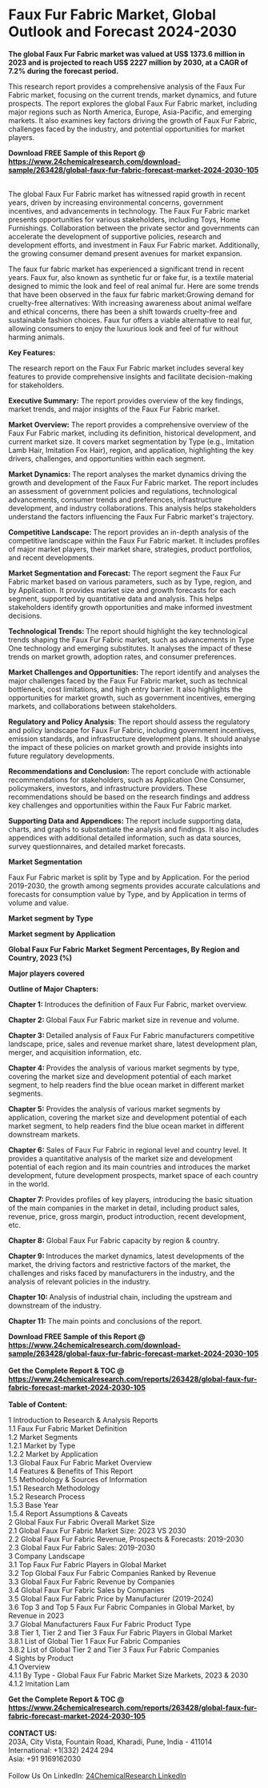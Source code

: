<h1>Faux Fur Fabric Market, Global Outlook and Forecast 2024-2030</h1><p><strong>The global Faux Fur Fabric market was valued at US$ 1373.6 million in 2023 and is projected to reach US$ 2227 million by 2030, at a CAGR of 7.2% during the forecast period.</strong></p><p>
</p><p>This research report provides a comprehensive analysis of the Faux Fur Fabric market, focusing on the current trends, market dynamics, and future prospects. The report explores the global Faux Fur Fabric market, including major regions such as North America, Europe, Asia-Pacific, and emerging markets. It also examines key factors driving the growth of Faux Fur Fabric, challenges faced by the industry, and potential opportunities for market players.</p><div><b>Download FREE Sample of this Report @ 
            <a href="https://www.24chemicalresearch.com/download-sample/263428/global-faux-fur-fabric-forecast-market-2024-2030-105">
            https://www.24chemicalresearch.com/download-sample/263428/global-faux-fur-fabric-forecast-market-2024-2030-105</a></b></div><br><p>
The global Faux Fur Fabric market has witnessed rapid growth in recent years, driven by increasing environmental concerns, government incentives, and advancements in technology. The Faux Fur Fabric market presents opportunities for various stakeholders, including Toys, Home Furnishings. Collaboration between the private sector and governments can accelerate the development of supportive policies, research and development efforts, and investment in Faux Fur Fabric market. Additionally, the growing consumer demand present avenues for market expansion.</p><p>
</p><p>
The faux fur fabric market has experienced a significant trend in recent years. Faux fur, also known as synthetic fur or fake fur, is a textile material designed to mimic the look and feel of real animal fur. Here are some trends that have been observed in the faux fur fabric market:Growing demand for cruelty-free alternatives: With increasing awareness about animal welfare and ethical concerns, there has been a shift towards cruelty-free and sustainable fashion choices. Faux fur offers a viable alternative to real fur, allowing consumers to enjoy the luxurious look and feel of fur without harming animals.</p><p>
<strong>Key Features:</strong></p><p>
The research report on the Faux Fur Fabric market includes several key features to provide comprehensive insights and facilitate decision-making for stakeholders.</p><p>
<strong>Executive Summary:</strong> The report provides overview of the key findings, market trends, and major insights of the Faux Fur Fabric market.</p><p>
<strong>Market Overview:</strong> The report provides a comprehensive overview of the Faux Fur Fabric market, including its definition, historical development, and current market size. It covers market segmentation by Type (e.g., Imitation Lamb Hair, Imitation Fox Hair), region, and application, highlighting the key drivers, challenges, and opportunities within each segment.</p><p>
<strong>Market Dynamics: </strong>The report analyses the market dynamics driving the growth and development of the Faux Fur Fabric market. The report includes an assessment of government policies and regulations, technological advancements, consumer trends and preferences, infrastructure development, and industry collaborations. This analysis helps stakeholders understand the factors influencing the Faux Fur Fabric market's trajectory.</p><p>
<strong>Competitive Landscape: </strong>The report provides an in-depth analysis of the competitive landscape within the Faux Fur Fabric market. It includes profiles of major market players, their market share, strategies, product portfolios, and recent developments.</p><p>
<strong>Market Segmentation and Forecast:</strong> The report segment the Faux Fur Fabric market based on various parameters, such as by Type, region, and by Application. It provides market size and growth forecasts for each segment, supported by quantitative data and analysis. This helps stakeholders identify growth opportunities and make informed investment decisions.</p><p>
<strong>Technological Trends: </strong>The report should highlight the key technological trends shaping the Faux Fur Fabric market, such as advancements in Type One technology and emerging substitutes. It analyses the impact of these trends on market growth, adoption rates, and consumer preferences.</p><p>
<strong>Market Challenges and Opportunities:</strong> The report identify and analyses the major challenges faced by the Faux Fur Fabric market, such as technical bottleneck, cost limitations, and high entry barrier. It also highlights the opportunities for market growth, such as government incentives, emerging markets, and collaborations between stakeholders.</p><p>
<strong>Regulatory and Policy Analysis</strong>: The report should assess the regulatory and policy landscape for Faux Fur Fabric, including government incentives, emission standards, and infrastructure development plans. It should analyse the impact of these policies on market growth and provide insights into future regulatory developments.</p><p>
<strong>Recommendations and Conclusion: </strong>The report conclude with actionable recommendations for stakeholders, such as Application One Consumer, policymakers, investors, and infrastructure providers. These recommendations should be based on the research findings and address key challenges and opportunities within the Faux Fur Fabric market.</p><p>
<strong>Supporting Data and Appendices: </strong>The report include supporting data, charts, and graphs to substantiate the analysis and findings. It also includes appendices with additional detailed information, such as data sources, survey questionnaires, and detailed market forecasts.</p><p>
<strong>Market Segmentation</strong></p><p>
Faux Fur Fabric market is split by Type and by Application. For the period 2019-2030, the growth among segments provides accurate calculations and forecasts for consumption value by Type, and by Application in terms of volume and value.</p><p>
<strong>Market segment by Type</strong></p><p>
</p><p>
</p><p><strong>Market segment by Application</strong></p><p>
</p><p>
</p><p><strong>Global Faux Fur Fabric Market Segment Percentages, By Region and Country, 2023 (%)</strong></p><p>
</p><p>
</p><p><strong>Major players covered</strong></p><p>
</p><p>
</p><p><strong>Outline of Major Chapters:</strong></p><p>
<strong>Chapter 1: </strong>Introduces the definition of Faux Fur Fabric, market overview.</p><p>
<strong>Chapter 2: </strong>Global Faux Fur Fabric market size in revenue and volume.</p><p>
<strong>Chapter 3: </strong>Detailed analysis of Faux Fur Fabric manufacturers competitive landscape, price, sales and revenue market share, latest development plan, merger, and acquisition information, etc.</p><p>
<strong>Chapter 4: </strong>Provides the analysis of various market segments by type, covering the market size and development potential of each market segment, to help readers find the blue ocean market in different market segments.</p><p>
<strong>Chapter 5:</strong> Provides the analysis of various market segments by application, covering the market size and development potential of each market segment, to help readers find the blue ocean market in different downstream markets.</p><p>
<strong>Chapter 6:</strong> Sales of Faux Fur Fabric in regional level and country level. It provides a quantitative analysis of the market size and development potential of each region and its main countries and introduces the market development, future development prospects, market space of each country in the world.</p><p>
<strong>Chapter 7: </strong>Provides profiles of key players, introducing the basic situation of the main companies in the market in detail, including product sales, revenue, price, gross margin, product introduction, recent development, etc.</p><p>
<strong>Chapter 8:</strong> Global Faux Fur Fabric capacity by region &amp; country.</p><p>
<strong>Chapter 9: </strong>Introduces the market dynamics, latest developments of the market, the driving factors and restrictive factors of the market, the challenges and risks faced by manufacturers in the industry, and the analysis of relevant policies in the industry.</p><p>
<strong>Chapter 10: </strong>Analysis of industrial chain, including the upstream and downstream of the industry.</p><p>
<strong>Chapter 11:</strong> The main points and conclusions of the report.</p><div><b>Download FREE Sample of this Report @ 
            <a href="https://www.24chemicalresearch.com/download-sample/263428/global-faux-fur-fabric-forecast-market-2024-2030-105">
            https://www.24chemicalresearch.com/download-sample/263428/global-faux-fur-fabric-forecast-market-2024-2030-105</a></b></div><br><div><b>Get the Complete Report & TOC @ 
            <a href="https://www.24chemicalresearch.com/reports/263428/global-faux-fur-fabric-forecast-market-2024-2030-105">
            https://www.24chemicalresearch.com/reports/263428/global-faux-fur-fabric-forecast-market-2024-2030-105</a></b></div><br>
            <b>Table of Content:</b><p>1 Introduction to Research & Analysis Reports<br />
    1.1 Faux Fur Fabric Market Definition<br />
    1.2 Market Segments<br />
        1.2.1 Market by Type<br />
        1.2.2 Market by Application<br />
    1.3 Global Faux Fur Fabric Market Overview<br />
    1.4 Features & Benefits of This Report<br />
    1.5 Methodology & Sources of Information<br />
        1.5.1 Research Methodology<br />
        1.5.2 Research Process<br />
        1.5.3 Base Year<br />
        1.5.4 Report Assumptions & Caveats<br />
2 Global Faux Fur Fabric Overall Market Size<br />
    2.1 Global Faux Fur Fabric Market Size: 2023 VS 2030<br />
    2.2 Global Faux Fur Fabric Revenue, Prospects & Forecasts: 2019-2030<br />
    2.3 Global Faux Fur Fabric Sales: 2019-2030<br />
3 Company Landscape<br />
    3.1 Top Faux Fur Fabric Players in Global Market<br />
    3.2 Top Global Faux Fur Fabric Companies Ranked by Revenue<br />
    3.3 Global Faux Fur Fabric Revenue by Companies<br />
    3.4 Global Faux Fur Fabric Sales by Companies<br />
    3.5 Global Faux Fur Fabric Price by Manufacturer (2019-2024)<br />
    3.6 Top 3 and Top 5 Faux Fur Fabric Companies in Global Market, by Revenue in 2023<br />
    3.7 Global Manufacturers Faux Fur Fabric Product Type<br />
    3.8 Tier 1, Tier 2 and Tier 3 Faux Fur Fabric Players in Global Market<br />
        3.8.1 List of Global Tier 1 Faux Fur Fabric Companies<br />
        3.8.2 List of Global Tier 2 and Tier 3 Faux Fur Fabric Companies<br />
4 Sights by Product<br />
    4.1 Overview<br />
        4.1.1 By Type - Global Faux Fur Fabric Market Size Markets, 2023 & 2030<br />
        4.1.2 Imitation Lam</p><div><b>Get the Complete Report & TOC @ 
            <a href="https://www.24chemicalresearch.com/reports/263428/global-faux-fur-fabric-forecast-market-2024-2030-105">
            https://www.24chemicalresearch.com/reports/263428/global-faux-fur-fabric-forecast-market-2024-2030-105</a></b></div><br><b>CONTACT US:</b><br>
            203A, City Vista, Fountain Road, Kharadi, Pune, India - 411014<br>
            International: +1(332) 2424 294<br>
            Asia: +91 9169162030 <br><br>
            Follow Us On LinkedIn: <a href="https://www.linkedin.com/company/24chemicalresearch/">24ChemicalResearch LinkedIn</a>